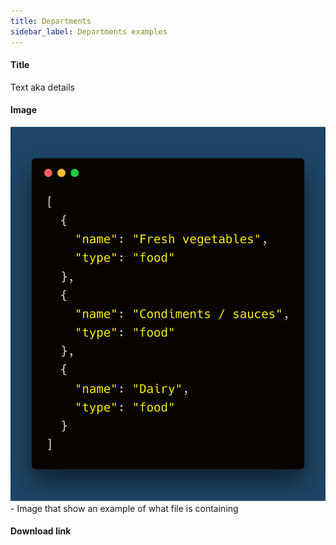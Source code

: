 ```yaml
---
title: Departments
sidebar_label: Departments examples
---
```



#### Title

Text aka details

#### Image
![](https://raw.githubusercontent.com/GroceriStar/creative/master/fetch-examples/departments-structure.png) - Image that show an example of what file is containing

#### Download link
[]()
